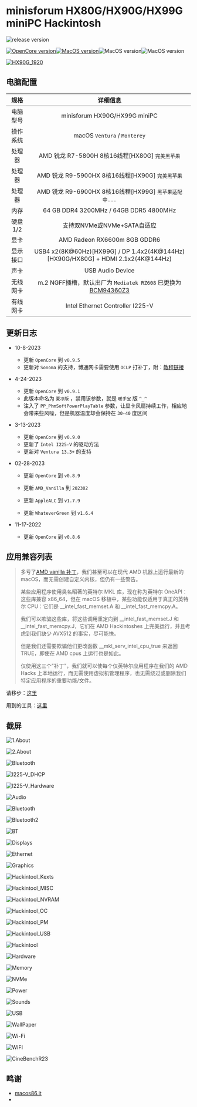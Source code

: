 # minisforum HX80G/HX90G/HX99G miniPC Hackintosh

![release version](https://img.shields.io/github/v/release/daliansky/minisforum-HX90G-Hackintosh?style=for-the-badge) 

[![OpenCore version](https://img.shields.io/badge/OpenCore-0.9.5-informational.svg)![MacOS version](https://img.shields.io/badge/Sonoma-14.0-informational.svg)](https://github.com/acidanthera/OpenCorePkg)![MacOS version](https://img.shields.io/badge/Ventura-13.6-informational.svg)![MacOS version](https://img.shields.io/badge/Monterey-12.6.1%2021G115-informational.svg)

[![HX90G_1920](ScreenShots/HX90G_1920.png)](https://item.taobao.com/item.htm?id=689916679408)

## 电脑配置

|   规格   |                           详细信息                           |
| :------: | :----------------------------------------------------------: |
| 电脑型号 |                minisforum HX90G/HX99G miniPC                 |
| 操作系统 |                 macOS `Ventura` / `Monterey`                 |
|  处理器  |       AMD 锐龙 R7-5800H 8核16线程[HX80G] `完美黑苹果`        |
|  处理器  |       AMD 锐龙 R9-5900HX 8核16线程[HX90G] `完美黑苹果`       |
|  处理器  |    AMD 锐龙 R9-6900HX 8核16线程[HX99G] `黑苹果适配中...`     |
|   内存   |            64 GB DDR4 3200MHz / 64GB DDR5 4800MHz            |
| 硬盘1/2  |                 支持双NVMe或NVMe+SATA自适应                  |
|   显卡   |                 AMD Radeon RX6600m 8GB GDDR6                 |
| 显示接口 | USB4 x2(8K@60Hz)[HX99G] / DP 1.4x2(4K@144Hz) [HX90G/HX80G] + HDMI 2.1x2(4K@144Hz) |
|   声卡   |                       USB Audio Device                       |
| 无线网卡 | m.2 NGFF插槽，默认出厂为 `Mediatek RZ608` 已更换为[BCM94360Z3](https://blog.daliansky.net/uploads/WeChatandShop.png) |
| 有线网卡 |               Intel Ethernet Controller I225-V               |

## 更新日志

- 10-8-2023
  - 更新 `OpenCore` 到 `v0.9.5`
  - 更新对 `Sonoma` 的支持，博通网卡需要使用 `OCLP` 打补丁，附：[教程链接](https://blog.daliansky.net/OCLP.html)
  
- 4-24-2023
  - 更新 `OpenCore` 到 `v0.9.1`
  - 此版本命名为 `夏凉版` ，禁用该参数，就是 `暖手宝` 版 `^_^`
  - 注入了 `PP_PhmSoftPowerPlayTable` 参数，让显卡风扇持续工作，相应地会带来些风噪，但是机器温度却会保持在 `30-40` 度区间
- 3-13-2023
  - 更新 `OpenCore` 到 `v0.9.0`
  - 更新了 `Intel I225-V` 的驱动方法
  - 更新对 `Ventura 13.3+` 的支持
- 02-28-2023
  * 更新 `OpenCore` 到 `v0.8.9`

  * 更新 `AMD_Vanilla` 到 `202302`

  * 更新 `AppleALC` 到 `v1.7.9`

  * 更新 `WhateverGreen` 到 `v1.6.4`
- 11-17-2022

  - 更新 `OpenCore` 到 `v0.8.6`

## 应用兼容列表

> 多亏了[AMD vanilla 补丁](https://github.com/AMD-OSX/AMD_Vanilla)，我们甚至可以在现代 AMD 机器上运行最新的 macOS，而无需创建自定义内核，但仍有一些警告。
> 
> 某些应用程序使用臭名昭著的英特尔 MKL 库，现在称为英特尔 OneAPI：这些库兼容 x86_64，但在 macOS 移植中，某些功能仅适用于真正的英特尔 CPU：它们是 __intel_fast_memset.A 和 __intel_fast_memcpy.A。
> 
> 我们可以欺骗这些库，将这些调用重定向到 __intel_fast_memset.J 和 __intel_fast_memcpy.J，它们在 AMD Hackintoshes 上完美运行，并且考虑到我们缺少 AVX512 的事实，尽可能快。
> 
> 但是我们还需要欺骗他们更改函数 __mkl_serv_intel_cpu_true 来返回 TRUE，即使在 AMD cpus 上运行也是如此。
> 
> 仅使用这三个"补丁"，我们就可以使每个仅英特尔应用程序在我们的 AMD Hacks 上本地运行，而无需使用虚拟机管理程序，也无需绕过或删除我们特定应用程序的重要功能/文件。

请移步：[这里](https://www.macos86.it/topic/5479-amd-new-applications-life/)

用到的工具：[这里](https://github.com/NyaomiDEV/AMDFriend)

## 截屏

![1.About](ScreenShots/0About.png)

![2.About](ScreenShots/1About.png)

![Bluetooth](ScreenShots/Bluetooth.png)

![I225-V_DHCP](ScreenShots/I225-V_DHCP.png)

![I225-V_Hardware](ScreenShots/I225-V_Hardware.png)

![Audio](ScreenShots/Audio.png)

![Bluetooth](ScreenShots/Bluetooth.png)

![Bluetooth2](ScreenShots/Bluetooth2.png)

![BT](ScreenShots/BT.png)

![Displays](ScreenShots/Displays.png)

![Ethernet](ScreenShots/Ethernet.png)

![Graphics](ScreenShots/Graphics.png)

![Hackintool_Kexts](ScreenShots/Hackintool_Kexts.png)

![Hackintool_MISC](ScreenShots/Hackintool_MISC.png)

![Hackintool_NVRAM](ScreenShots/Hackintool_NVRAM.png)

![Hackintool_OC](ScreenShots/Hackintool_OC.png)

![Hackintool_PM](ScreenShots/Hackintool_PM.png)

![Hackintool_USB](ScreenShots/Hackintool_USB.png)

![Hackintool](ScreenShots/Hackintool.png)

![Hardware](ScreenShots/Hardware.png)

![Memory](ScreenShots/Memory.png)

![NVMe](ScreenShots/NVMe.png)

![Power](ScreenShots/Power.png)

![Sounds](ScreenShots/Sounds.png)

![USB](ScreenShots/USB.png)

![WallPaper](ScreenShots/WallPaper.png)

![Wi-Fi](ScreenShots/Wi-Fi.png)

![WIFI](ScreenShots/WIFI.png)

![CineBenchR23](ScreenShots/CineBenchR23.png)

## 鸣谢

- [macos86.it](https://www.macos86.it/)
- 
